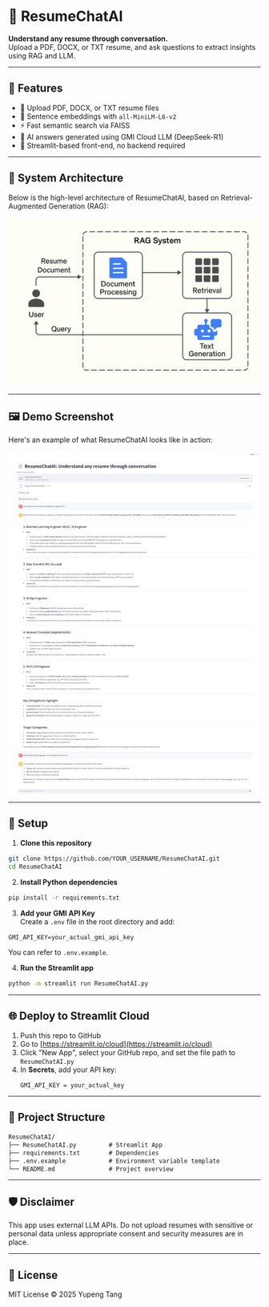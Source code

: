 
# 🤖 ResumeChatAI

**Understand any resume through conversation.**  
Upload a PDF, DOCX, or TXT resume, and ask questions to extract insights using RAG and LLM.

---

## 🚀 Features

- 📄 Upload PDF, DOCX, or TXT resume files
- 🧠 Sentence embeddings with `all-MiniLM-L6-v2`
- ⚡ Fast semantic search via FAISS
- 🤖 AI answers generated using GMI Cloud LLM (DeepSeek-R1)
- 🧪 Streamlit-based front-end, no backend required

---

## 🧭 System Architecture

Below is the high-level architecture of ResumeChatAI, based on Retrieval-Augmented Generation (RAG):

![System Architecture](./assets/rag-architecture.png)

---

## 🖼️ Demo Screenshot

Here's an example of what ResumeChatAI looks like in action:

![Demo Screenshot](./assets/demo-ui.png)

---

## 🔧 Setup

1. **Clone this repository**  
```bash
git clone https://github.com/YOUR_USERNAME/ResumeChatAI.git
cd ResumeChatAI
```

2. **Install Python dependencies**  
```bash
pip install -r requirements.txt
```

3. **Add your GMI API Key**  
Create a `.env` file in the root directory and add:

```
GMI_API_KEY=your_actual_gmi_api_key
```

You can refer to `.env.example`.

4. **Run the Streamlit app**  
```bash
python -m streamlit run ResumeChatAI.py
```

---

## 🌐 Deploy to Streamlit Cloud

1. Push this repo to GitHub
2. Go to [https://streamlit.io/cloud](https://streamlit.io/cloud)
3. Click "New App", select your GitHub repo, and set the file path to `ResumeChatAI.py`
4. In **Secrets**, add your API key:
   ```
   GMI_API_KEY = your_actual_key
   ```

---

## 📁 Project Structure

```
ResumeChatAI/
├── ResumeChatAI.py         # Streamlit App
├── requirements.txt        # Dependencies
├── .env.example            # Environment variable template
└── README.md               # Project overview
```

---

## 🛡️ Disclaimer

This app uses external LLM APIs. Do not upload resumes with sensitive or personal data unless appropriate consent and security measures are in place.

---

## 📄 License

MIT License © 2025 Yupeng Tang
